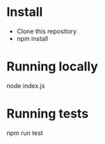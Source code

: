 # Install

- Clone this repository
- npm install

# Running locally

node index.js

# Running tests

npm run test
